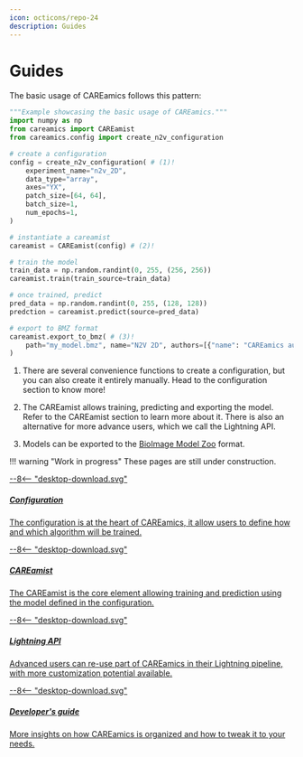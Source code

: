 ```yaml
---
icon: octicons/repo-24
description: Guides
---
```


# Guides

The basic usage of CAREamics follows this pattern:

```python title="CAREamics workflow"
"""Example showcasing the basic usage of CAREamics."""
import numpy as np
from careamics import CAREamist
from careamics.config import create_n2v_configuration

# create a configuration
config = create_n2v_configuration( # (1)!
    experiment_name="n2v_2D",
    data_type="array",
    axes="YX",
    patch_size=[64, 64],
    batch_size=1,
    num_epochs=1,
)

# instantiate a careamist
careamist = CAREamist(config) # (2)!

# train the model
train_data = np.random.randint(0, 255, (256, 256))
careamist.train(train_source=train_data)

# once trained, predict
pred_data = np.random.randint(0, 255, (128, 128))
predction = careamist.predict(source=pred_data)

# export to BMZ format
careamist.export_to_bmz( # (3)!
    path="my_model.bmz", name="N2V 2D", authors=[{"name": "CAREamics authors"}]
)
```

1. There are several convenience functions to create a configuration, but you can also
create it entirely manually. Head to the configuration section to know more!

2. The CAREamist allows training, predicting and exporting the model. Refer to the 
CAREamist section to learn more about it. There is also an alternative for more advance
users, which we call the Lightning API.

3. Models can be exported to the [BioImage Model Zoo](bioimage.io) format.


!!! warning "Work in progress"
    These pages are still under construction.
    

<div class="md-container secondary-section">
    <div class="g">
        <div class="section">
            <div class="component-wrapper" style="display: block;">
                <!-- New row -->
                <div class="responsive-grid">
                    <!-- Installation -->
                    <a class="card-wrapper" href="configuration">
                        <div class="card"> 
                            <div class="logo">
                                <span class="twemoji">
                                    --8<--  "desktop-download.svg"
                                </span>
                            </div>
                            <div class="card-content">
                                <h5>Configuration</h5>
                                <p>
                                    The configuration is at the heart of CAREamics, it 
                                    allow users to define how and which algorithm will be
                                    trained.
                                </p>
                            </div>
                        </div>
                    </a>
                    <!-- Installation -->
                    <a class="card-wrapper" href="careamist">
                        <div class="card"> 
                            <div class="logo">
                                <span class="twemoji">
                                    --8<--  "desktop-download.svg"
                                </span>
                            </div>
                            <div class="card-content">
                                <h5>CAREamist</h5>
                                <p>
                                    The CAREamist is the core element allowing training
                                    and prediction using the model defined in the configuration.
                                </p>
                            </div>
                        </div>
                    </a>
                </div>
                  <!-- New row -->
                <div class="responsive-grid">
                    <!-- Installation -->
                    <a class="card-wrapper" href="lightning">
                        <div class="card"> 
                            <div class="logo">
                                <span class="twemoji">
                                    --8<--  "desktop-download.svg"
                                </span>
                            </div>
                            <div class="card-content">
                                <h5>Lightning API</h5>
                                <p>
                                    Advanced users can re-use part of CAREamics in their
                                    Lightning pipeline, with more customization potential
                                    available.
                                </p>
                            </div>
                        </div>
                    </a>
                    <!-- Installation -->
                    <a class="card-wrapper" href="dev_guide">
                        <div class="card"> 
                            <div class="logo">
                                <span class="twemoji">
                                    --8<--  "desktop-download.svg"
                                </span>
                            </div>
                            <div class="card-content">
                                <h5>Developer's guide</h5>
                                <p>
                                    More insights on how CAREamics is organized and how
                                    to tweak it to your needs.
                                </p>
                            </div>
                        </div>
                    </a>
                </div>
            </div>
        </div>
    </div>
</div>
